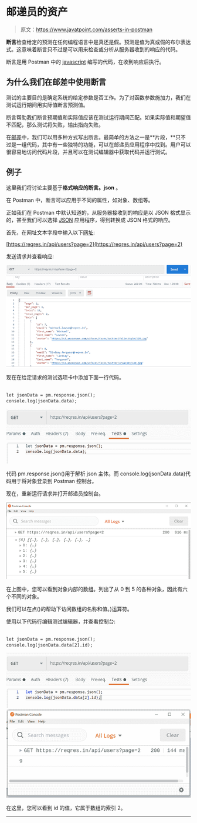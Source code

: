 # 邮递员的资产

> 原文：<https://www.javatpoint.com/asserts-in-postman>

**断言**检查给定的预测在任何编程语言中是真还是假。预测是值为真或假的布尔表达式。这意味着断言只不过是可以用来检查或分析从服务器收到的响应的代码。

断言是用 Postman 中的 [javascript](https://www.javatpoint.com/javascript-tutorial) 编写的代码，在收到响应后执行。

## 为什么我们在邮差中使用断言

测试的主要目的是确定系统的给定参数是否工作。为了对函数参数施加力，我们在测试运行期间用实际值断言预测值。

断言帮助我们断言预期值和实际值应该在测试运行期间匹配。如果实际值和期望值不匹配，那么测试将失败，输出指向失败。

在[邮差](https://www.javatpoint.com/postman)中，我们可以用多种方式写出断言。最简单的方法之一是**片段，**只不过是一组代码，其中有一些独特的功能，可以在邮递员应用程序中找到。用户可以很容易地访问代码片段，并且可以在测试编辑器中获取代码并运行测试。

## 例子

这里我们将讨论主要基于**格式响应的断言。json** 。

在 Postman 中，断言可以应用于不同的属性，如对象、数组等。

正如我们在 Postman 中默认知道的，从服务器接收到的响应是以 JSON 格式显示的，甚至我们可以选择 [JSON](https://www.javatpoint.com/json-tutorial) 应用程序，得到转换成 JSON 格式的响应。

首先，在网址文本字段中输入以下[网址](https://www.javatpoint.com/url-full-form):

[https://reqres.in/api/users?page=2](https://reqres.in/api/users?page=2)

发送请求并查看响应:

![Asserts in Postman](img/0673dad450df0e35e9a6e4f929938e16.png)

现在在给定请求的测试选项卡中添加下面一行代码。

```

let jsonData = pm.response.json();
console.log(jsonData.data);

```

![Asserts in Postman](img/559ab271263be7493dac21e273580dd0.png)

代码 pm.response.json()用于解析 json 主体。而 console.log(jsonData.data)代码用于将对象登录到 Postman 控制台。

现在，重新运行请求并打开邮递员控制台。

![Asserts in Postman](img/9b9a3c266a31a088c7b612e1436cb802.png)

在上图中，您可以看到对象内部的数组。列出了从 0 到 5 的各种对象，因此有六个不同的对象。

我们可以在点()的帮助下访问数组的名称和值。)运算符。

使用以下代码行编辑测试编辑器，并查看控制台:

```

let jsonData = pm.response.json();
console.log(jsonData.data[2].id);

```

![Asserts in Postman](img/2ba45b3e4bbda586c52889b74831fc67.png)
![Asserts in Postman](img/ccced5c5bb7cc116b031c3e225f22b7e.png)

在这里，您可以看到 id 的值，它属于数组的索引 2。

* * *
